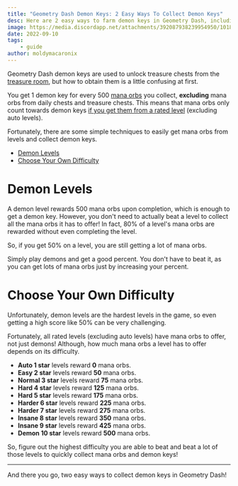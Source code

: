 ```yaml
---
title: "Geometry Dash Demon Keys: 2 Easy Ways To Collect Demon Keys"
desc: Here are 2 easy ways to farm demon keys in Geometry Dash, including the best methods to do so.
image: https://media.discordapp.net/attachments/392087938239954950/1018249314176348191/unknown.png?width=1202&height=676
date: 2022-09-10
tags:
    - guide
author: moldymacaronix
---
```


Geometry Dash demon keys are used to unlock treasure chests from the [treasure room](/posts/geometry-dash-all-vaults-and-secrets-2022/#treasure-room), but how to obtain them is a little confusing at first.

You get 1 demon key for every 500 [mana orbs](/posts/geometry-dash-how-to-get-mana-orbs-easy/) you collect, **excluding** mana orbs from daily chests and treasure chests. This means that mana orbs only count towards demon keys [if you get them from a rated level](/posts/geometry-dash-how-to-get-mana-orbs-easy/#complete-levels) (excluding auto levels).

Fortunately, there are some simple techniques to easily get mana orbs from levels and collect demon keys.

* [Demon Levels](#demon-levels)
* [Choose Your Own Difficulty](#choose-your-own-difficulty)

# Demon Levels

A demon level rewards 500 mana orbs upon completion, which is enough to get a demon key. However, you don't need to actually beat a level to collect all the mana orbs it has to offer! In fact, 80% of a level's mana orbs are rewarded without even completing the level.

So, if you get 50% on a level, you are still getting a lot of mana orbs.

Simply play demons and get a good percent. You don't have to beat it, as you can get lots of mana orbs just by increasing your percent.

# Choose Your Own Difficulty

Unfortunately, demon levels are the hardest levels in the game, so even getting a high score like 50% can be very challenging.

Fortunately, all rated levels (excluding auto levels) have mana orbs to offer, not just demons! Although, how much mana orbs a level has to offer depends on its difficulty.

* **Auto 1 star** levels reward **0** mana orbs.
* **Easy 2 star** levels reward **50** mana orbs.
* **Normal 3 star** levels reward **75** mana orbs.
* **Hard 4 star** levels reward **125** mana orbs.
* **Hard 5 star** levels reward **175** mana orbs.
* **Harder 6 star** levels reward **225** mana orbs.
* **Harder 7 star** levels reward **275** mana orbs.
* **Insane 8 star** levels reward **350** mana orbs.
* **Insane 9 star** levels reward **425** mana orbs.
* **Demon 10 star** levels reward **500** mana orbs.

So, figure out the highest difficulty you are able to beat and beat a lot of those levels to quickly collect mana orbs and demon keys!

---

And there you go, two easy ways to collect demon keys in Geometry Dash!